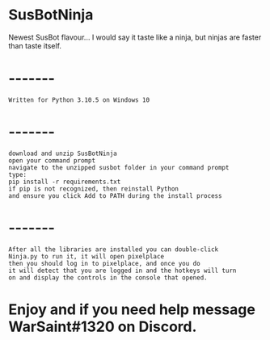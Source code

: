 # SusBotNinja
Newest SusBot flavour... I would say it taste like a ninja, but ninjas are faster than taste itself.

# -------
    Written for Python 3.10.5 on Windows 10
# -------
    download and unzip SusBotNinja
    open your command prompt
    navigate to the unzipped susbot folder in your command prompt
    type:
    pip install -r requirements.txt
    if pip is not recognized, then reinstall Python
    and ensure you click Add to PATH during the install process

# -------
    After all the libraries are installed you can double-click
    Ninja.py to run it, it will open pixelplace
    then you should log in to pixelplace, and once you do
    it will detect that you are logged in and the hotkeys will turn
    on and display the controls in the console that opened.
    
# Enjoy and if you need help message WarSaint#1320 on Discord.
